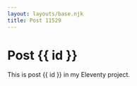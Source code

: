 ```yaml
---
layout: layouts/base.njk
title: Post 11529
---
```


# Post {{ id }}

This is post {{ id }} in my Eleventy project.
